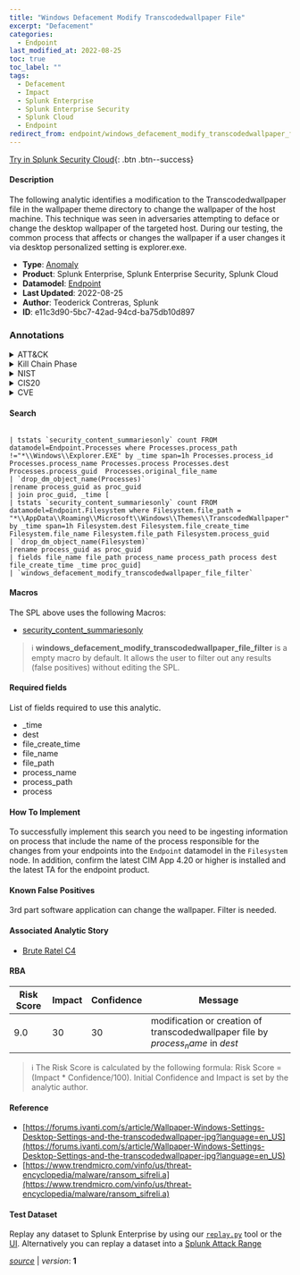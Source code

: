 ```yaml
---
title: "Windows Defacement Modify Transcodedwallpaper File"
excerpt: "Defacement"
categories:
  - Endpoint
last_modified_at: 2022-08-25
toc: true
toc_label: ""
tags:
  - Defacement
  - Impact
  - Splunk Enterprise
  - Splunk Enterprise Security
  - Splunk Cloud
  - Endpoint
redirect_from: endpoint/windows_defacement_modify_transcodedwallpaper_file/
---
```




[Try in Splunk Security Cloud](https://www.splunk.com/en_us/cyber-security.html){: .btn .btn--success}

#### Description

The following analytic identifies a modification to the Transcodedwallpaper file in the wallpaper theme directory to change the wallpaper of the host machine. This technique was seen in adversaries attempting to deface or change the desktop wallpaper of the targeted host. During our testing, the common process that affects or changes the wallpaper if a user changes it via desktop personalized setting is explorer.exe.

- **Type**: [Anomaly](https://github.com/splunk/security_content/wiki/Detection-Analytic-Types)
- **Product**: Splunk Enterprise, Splunk Enterprise Security, Splunk Cloud
- **Datamodel**: [Endpoint](https://docs.splunk.com/Documentation/CIM/latest/User/Endpoint)
- **Last Updated**: 2022-08-25
- **Author**: Teoderick Contreras, Splunk
- **ID**: e11c3d90-5bc7-42ad-94cd-ba75db10d897

### Annotations
<details>
  <summary>ATT&CK</summary>

<div markdown="1">

#### [ATT&CK](https://attack.mitre.org/)

| ID          | Technique   | Tactic         |
| ----------- | ----------- |--------------- |
| [T1491](https://attack.mitre.org/techniques/T1491/) | Defacement | Impact |

</div>
</details>


<details>
  <summary>Kill Chain Phase</summary>

<div markdown="1">

* Actions On Objectives


</div>
</details>


<details>
  <summary>NIST</summary>

<div markdown="1">

* DE.AE



</div>
</details>

<details>
  <summary>CIS20</summary>

<div markdown="1">

* CIS 10



</div>
</details>

<details>
  <summary>CVE</summary>

<div markdown="1">


</div>
</details>


#### Search

```

| tstats `security_content_summariesonly` count FROM datamodel=Endpoint.Processes where Processes.process_path !="*\\Windows\\Explorer.EXE" by _time span=1h Processes.process_id Processes.process_name Processes.process Processes.dest Processes.process_guid  Processes.original_file_name 
| `drop_dm_object_name(Processes)` 
|rename process_guid as proc_guid 
| join proc_guid, _time [ 
| tstats `security_content_summariesonly` count FROM datamodel=Endpoint.Filesystem where Filesystem.file_path = "*\\AppData\\Roaming\\Microsoft\\Windows\\Themes\\TranscodedWallpaper" by _time span=1h Filesystem.dest Filesystem.file_create_time Filesystem.file_name Filesystem.file_path Filesystem.process_guid 
| `drop_dm_object_name(Filesystem)` 
|rename process_guid as proc_guid 
| fields file_name file_path process_name process_path process dest file_create_time _time proc_guid] 
| `windows_defacement_modify_transcodedwallpaper_file_filter`
```

#### Macros
The SPL above uses the following Macros:
* [security_content_summariesonly](https://github.com/splunk/security_content/blob/develop/macros/security_content_summariesonly.yml)

> :information_source:
> **windows_defacement_modify_transcodedwallpaper_file_filter** is a empty macro by default. It allows the user to filter out any results (false positives) without editing the SPL.



#### Required fields
List of fields required to use this analytic.
* _time
* dest
* file_create_time
* file_name
* file_path
* process_name
* process_path
* process



#### How To Implement
To successfully implement this search you need to be ingesting information on process that include the name of the process responsible for the changes from your endpoints into the `Endpoint` datamodel in the `Filesystem` node. In addition, confirm the latest CIM App 4.20 or higher is installed and the latest TA for the endpoint product.
#### Known False Positives
3rd part software application can change the wallpaper. Filter is needed.

#### Associated Analytic Story
* [Brute Ratel C4](/stories/brute_ratel_c4)




#### RBA

| Risk Score  | Impact      | Confidence   | Message      |
| ----------- | ----------- |--------------|--------------|
| 9.0 | 30 | 30 | modification or creation of transcodedwallpaper file by $process_name$ in $dest$ |


> :information_source:
> The Risk Score is calculated by the following formula: Risk Score = (Impact * Confidence/100). Initial Confidence and Impact is set by the analytic author.


#### Reference

* [https://forums.ivanti.com/s/article/Wallpaper-Windows-Settings-Desktop-Settings-and-the-transcodedwallpaper-jpg?language=en_US](https://forums.ivanti.com/s/article/Wallpaper-Windows-Settings-Desktop-Settings-and-the-transcodedwallpaper-jpg?language=en_US)
* [https://www.trendmicro.com/vinfo/us/threat-encyclopedia/malware/ransom_sifreli.a](https://www.trendmicro.com/vinfo/us/threat-encyclopedia/malware/ransom_sifreli.a)



#### Test Dataset
Replay any dataset to Splunk Enterprise by using our [`replay.py`](https://github.com/splunk/attack_data#using-replaypy) tool or the [UI](https://github.com/splunk/attack_data#using-ui).
Alternatively you can replay a dataset into a [Splunk Attack Range](https://github.com/splunk/attack_range#replay-dumps-into-attack-range-splunk-server)




[*source*](https://github.com/splunk/security_content/tree/develop/detections/endpoint/windows_defacement_modify_transcodedwallpaper_file.yml) \| *version*: **1**